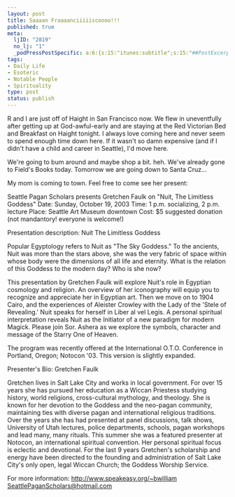 ```yaml
--- 
layout: post
title: Saaaan Fraaaanciiiiiscoooo!!!
published: true
meta: 
  ljID: "2819"
  no_lj: "1"
  _podPressPostSpecific: a:6:{s:15:"itunes:subtitle";s:15:"##PostExcerpt##";s:14:"itunes:summary";s:15:"##PostExcerpt##";s:15:"itunes:keywords";s:17:"##WordPressCats##";s:13:"itunes:author";s:10:"##Global##";s:15:"itunes:explicit";s:7:"Default";s:12:"itunes:block";s:7:"Default";}
tags: 
- Daily Life
- Esoteric
- Notable People
- Spirituality
type: post
status: publish
---
```

R and I are just off of Haight in San Francisco now. We flew in uneventfully after getting up at God-awful-early and are staying at the Red Victorian Bed and Breakfast on Haight tonight. I always love coming here and never seem to spend enough time down here. If it wasn't so damn expensive (and if I didn't have a child and career in Seattle), I'd move here.

We're going to bum around and maybe shop a bit. heh. We've already gone to Field's Books today. Tomorrow we are going down to Santa Cruz...

My mom is coming to town. Feel free to come see her present:

Seattle Pagan Scholars presents Gretchen Faulk on "Nuit, The Limitless Goddess"
Date: Sunday, October 19, 2003
Time: 1 p.m. socializing, 2 p.m. lecture
Place: Seattle Art Museum downtown
Cost: $5 suggested donation (not mandantory! everyone is welcome!)

Presentation description:
Nuit The Limitless Goddess

Popular Egyptology refers to Nuit as "The Sky Goddess." To the ancients, Nuit was more than the stars above, she was the very fabric of space within whose body were the dimensions of all life and eternity.  What is the relation of this Goddess to the modern day? Who is she now?

This presentation by Gretchen Faulk will explore Nuit's role in Egyptian cosmology and religion.  An overview of her iconography will equip you to recognize and appreciate her in Egyptian art.  Then we move on to 1904 Cairo, and the experiences of Aleister Crowley with the Lady of the 'Stele of Revealing.'  Nuit speaks for herself in Liber al vel Legis. A personal spiritual interpretation reveals Nuit as the Initiator of a new paradigm for modern Magick. Please join Sor. Ashera as we explore the symbols, character and message of the Starry One of Heaven.

The program was recently offered at the International O.T.O. Conference in Portland, Oregon; Notocon '03. This version is slightly expanded.

Presenter's Bio: Gretchen Faulk

Gretchen lives in Salt Lake City and works in local government. For over 15 years she has pursued her education as a Wiccan Priestess studying history, world religions, cross-cultural mythology, and theology. She is known for her devotion to the Goddess and the neo-pagan community, maintaining ties with diverse pagan and international religious traditions. Over the years she has had presented at panel discussions, talk shows, University of Utah lectures, police departments, schools, pagan workshops and lead many, many rituals. This summer she was a featured presenter at Notocon, an international spiritual convention. Her personal spiritual focus is eclectic and devotional. For the last 9 years Gretchen's scholarship and energy have been directed to the founding and administration of Salt Lake City's only open, legal Wiccan Church; the Goddess Worship Service.

For more information:
<a href="http://www.speakeasy.org/~bwilliam">http://www.speakeasy.org/~bwilliam</a>
SeattlePaganScholars@hotmail.com
